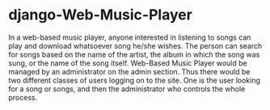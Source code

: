 # django-Web-Music-Player
In a web-based music player, anyone interested in listening to songs can play and download whatsoever song he/she wishes. The person can search for songs based on the name of the artist, the album in which the song was sung, or the name of the song itself. Web-Based Music Player would be managed by an administrator on the admin section. Thus there would be two different classes of users logging on to the site. One is the user looking for a song or songs, and then the administrator who controls the whole process.
